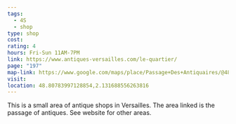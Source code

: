```yaml
---
tags:
  - 4S
  - shop
type: shop
cost: 
rating: 4
hours: Fri-Sun 11AM-7PM
link: https://www.antiques-versailles.com/le-quartier/
page: "197"
map-link: https://www.google.com/maps/place/Passage+Des+Antiquaires/@48.8076865,2.1314271,19.75z/data=!4m6!3m5!1s0x47e67db1af1c88d9:0xa2b14c2cdbe07f95!8m2!3d48.8078184!4d2.1316695!16s%2Fg%2F11bzzxzjqj?entry=ttu&g_ep=EgoyMDI0MDgyOC4wIKXMDSoASAFQAw%3D%3D
visit: 
location: 48.80783997128854,2.131688556263816
---
```

This is a small area of antique shops in Versailles. The area linked is the passage of antiques. See website for other areas.
